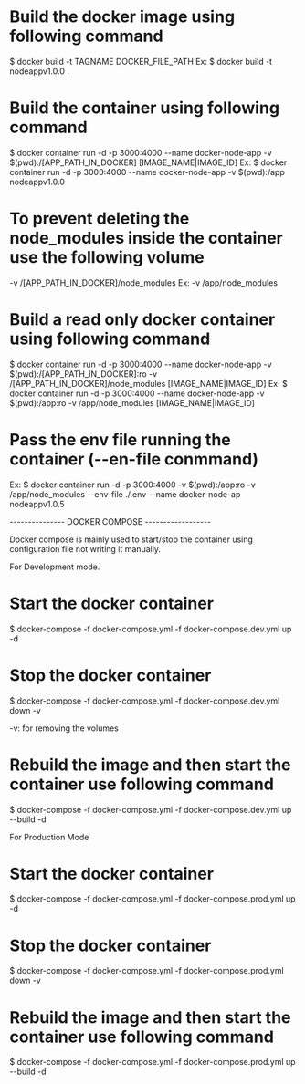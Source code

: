 # Build the docker image using following command
$ docker build -t TAGNAME DOCKER_FILE_PATH 
Ex:
$ docker build -t nodeappv1.0.0 .


# Build the container using following command
$ docker container run -d -p 3000:4000 --name docker-node-app -v $(pwd):/[APP_PATH_IN_DOCKER] [IMAGE_NAME|IMAGE_ID]
Ex:
$ docker container run -d -p 3000:4000 --name docker-node-app -v $(pwd):/app nodeappv1.0.0

# To prevent deleting the node_modules inside the container use the following volume
-v /[APP_PATH_IN_DOCKER]/node_modules
Ex:
-v /app/node_modules


# Build a read only docker container using following command
$ docker container run -d -p 3000:4000 --name docker-node-app -v $(pwd):/[APP_PATH_IN_DOCKER]:ro -v /[APP_PATH_IN_DOCKER]/node_modules [IMAGE_NAME|IMAGE_ID]
Ex:
$ docker container run -d -p 3000:4000 --name docker-node-app -v $(pwd):/app:ro -v /app/node_modules [IMAGE_NAME|IMAGE_ID]


# Pass the env file running the container (--en-file conmmand)
Ex:
$ docker container run -d -p 3000:4000 -v $(pwd):/app:ro -v /app/node_modules --env-file ./.env --name docker-node-ap  nodeappv1.0.5

--------------- DOCKER COMPOSE ------------------

Docker compose is mainly used to start/stop the container using configuration file not writing it manually.

For Development mode.
# Start the docker container
$ docker-compose -f  docker-compose.yml -f docker-compose.dev.yml up -d

# Stop the docker container
$ docker-compose -f  docker-compose.yml -f docker-compose.dev.yml down -v

-v: for removing the volumes

# Rebuild the image and then start the container use following command
$ docker-compose -f  docker-compose.yml -f docker-compose.dev.yml up --build -d


For Production Mode
# Start the docker container
$ docker-compose -f  docker-compose.yml -f docker-compose.prod.yml up -d

# Stop the docker container
$ docker-compose -f  docker-compose.yml -f docker-compose.prod.yml down -v

# Rebuild the image and then start the container use following command
$ docker-compose -f  docker-compose.yml -f docker-compose.prod.yml up --build -d